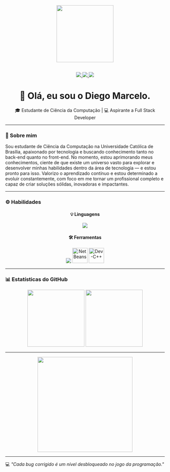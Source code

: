 <div align="center">
  <!-- GIF principal -->
  <img height="180" src="https://media.giphy.com/media/M9gbBd9nbDrOTu1Mqx/giphy.gif" />
</div>

<br>

<p align="center">
  <a href="https://br.linkedin.com/in/diegomarcelo" target="_blank">
    <img src="https://img.shields.io/badge/-LinkedIn-0077B5?style=for-the-badge&logo=Linkedin&logoColor=white" />
  </a>
  <a href="https://instagram.com/azzul_" target="_blank">
    <img src="https://img.shields.io/badge/-Instagram-E4405F?style=for-the-badge&logo=Instagram&logoColor=white" />
  </a>
  <a href="mailto:diegoomarcelo@gmail.com">
    <img src="https://img.shields.io/badge/-Gmail-%23333?style=for-the-badge&logo=gmail&logoColor=white" />
  </a>
</p>

<h1 align="center">👋 Olá, eu sou o Diego Marcelo.</h1>
<p align="center">
🎓 Estudante de Ciência da Computação | 💻 Aspirante a Full Stack Developer  
</p>

---

### 🧠 Sobre mim

Sou estudante de Ciência da Computação na Universidade Católica de Brasília, apaixonado por tecnologia e buscando conhecimento tanto no back-end quanto no front-end. No momento, estou aprimorando meus conhecimentos, ciente de que existe um universo vasto para explorar e desenvolver minhas habilidades dentro da área de tecnologia — e estou pronto para isso. Valorizo o aprendizado contínuo e estou determinado a evoluir constantemente, com foco em me tornar um profissional completo e capaz de criar soluções sólidas, inovadoras e impactantes.

---

### ⚙️ Habilidades

<div align="center">

#### 💡 Linguagens  
<img src="https://skillicons.dev/icons?i=c,java,html,css,python,javascript" />

#### 🛠️ Ferramentas  
<img src="https://skillicons.dev/icons?i=git,github,vscode,mysql" />
<img src="https://cdn.jsdelivr.net/gh/devicons/devicon/icons/netbeans/netbeans-original.svg" height="48" title="NetBeans"/>
<img src="https://cdn.jsdelivr.net/gh/devicons/devicon/icons/cplusplus/cplusplus-original.svg" height="48" title="Dev-C++"/>

</div>

---

### 📊 Estatísticas do GitHub

<div align="center">
  <img height="180em" src="https://github-readme-stats.vercel.app/api?username=diegoomarcelo&show_icons=true&theme=dracula&include_all_commits=true&count_private=true"/>
  <img height="180em" src="https://github-readme-streak-stats.herokuapp.com/?user=diegoomarcelo&theme=dracula"/>
</div>

---



<div align="center">
  <img height="300" src="https://media3.giphy.com/media/v1.Y2lkPTc5MGI3NjExNnprZGg0d2cxNWxrOG1mZjNhbDB6Z24xZ3AwMGo3YnB4d2J0amlpbSZlcD12MV9pbnRlcm5hbF9naWZfYnlfaWQmY3Q9Zw/d9QiBcfzg64Io/giphy.gif"/>
</div>

---

💻 *"Cada bug corrigido é um nível desbloqueado no jogo da programação."*


